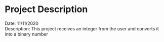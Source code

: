 # Project Description
Date: 11/11/2020<br>
Description: This project receives an integer from the user and converts it into a binary number
